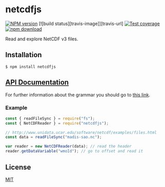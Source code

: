 # netcdfjs

[![NPM version][npm-image]][npm-url]
[![build status][travis-image]][travis-url]
[![Test coverage][coveralls-image]][coveralls-url]
[![npm download][download-image]][download-url]

Read and explore NetCDF v3 files.

## Installation

`$ npm install netcdfjs`

## [API Documentation](https://cheminfo.github.io/netcdfjs/)

For further information about the grammar you should go to [this link](https://www.unidata.ucar.edu/software/netcdf/docs/file_format_specifications.html).

### Example

```js
const { readFileSync } = require("fs");
const { NetCDFReader } = require("netcdfjs");

// http://www.unidata.ucar.edu/software/netcdf/examples/files.html
const data = readFileSync("madis-sao.nc");

var reader = new NetCDFReader(data); // read the header
reader.getDataVariable("wmoId"); // go to offset and read it
```

## License

[MIT](./LICENSE)

[npm-image]: https://img.shields.io/npm/v/netcdfjs.svg?style=flat-square
[npm-url]: https://www.npmjs.com/package/netcdfjs
[coveralls-image]: https://img.shields.io/coveralls/cheminfo/netcdfjs.svg?style=flat-square
[coveralls-url]: https://coveralls.io/github/cheminfo/netcdfjs
[download-image]: https://img.shields.io/npm/dm/netcdfjs.svg?style=flat-square
[download-url]: https://www.npmjs.com/package/netcdfjs
